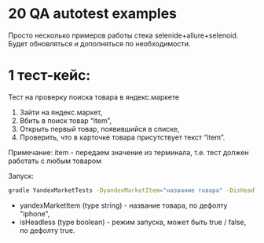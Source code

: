 # 20 QA autotest examples

Просто несколько примеров работы стека selenide+allure+selenoid. Будет обновляться и дополняться по необходимости.

# 1 тест-кейс:
Тест на проверку поиска товара в яндекс.маркете

1. Зайти на яндекс.маркет,
2. Вбить в поиск товар “item”,
3. Открыть первый товар, появившийся в списке,
4. Проверить, что в карточке товара присутствует текст “item”.

Примечание: item - передаем значение из терминала, т.е. тест должен работать с любым товаром

Запуск:
```sh
gradle YandexMarketTests -DyandexMarketItem="название товара" -DisHeadless=true
```
* yandexMarketItem (type string) - название товара, по дефолту "iphone",
* isHeadless (type boolean) - режим запуска, может быть true / false, по дефолту true.

